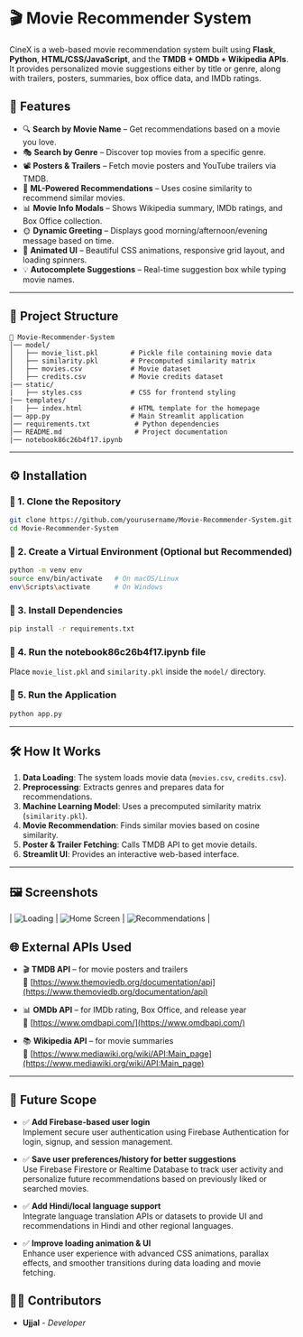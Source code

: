# 🎬 Movie Recommender System

CineX is a web-based movie recommendation system built using **Flask**, **Python**, **HTML/CSS/JavaScript**, and the **TMDB + OMDb + Wikipedia APIs**. It provides personalized movie suggestions either by title or genre, along with trailers, posters, summaries, box office data, and IMDb ratings.

## 🚀 Features

- 🔍 **Search by Movie Name** – Get recommendations based on a movie you love.
- 🎭 **Search by Genre** – Discover top movies from a specific genre.
- 📽️ **Posters & Trailers** – Fetch movie posters and YouTube trailers via TMDB.
- 🧠 **ML-Powered Recommendations** – Uses cosine similarity to recommend similar movies.
- 📊 **Movie Info Modals** – Shows Wikipedia summary, IMDb ratings, and Box Office collection.
- 🌞 **Dynamic Greeting** – Displays good morning/afternoon/evening message based on time.
- 🎨 **Animated UI** – Beautiful CSS animations, responsive grid layout, and loading spinners.
- 💡 **Autocomplete Suggestions** – Real-time suggestion box while typing movie names.

---

## 📂 Project Structure

```
📁 Movie-Recommender-System
│── model/
│   ├── movie_list.pkl        # Pickle file containing movie data
│   ├── similarity.pkl        # Precomputed similarity matrix
│   ├── movies.csv            # Movie dataset
│   ├── credits.csv           # Movie credits dataset
|── static/
|   ├── styles.css            # CSS for frontend styling
|── templates/
|   ├── index.html            # HTML template for the homepage
│── app.py                    # Main Streamlit application
│── requirements.txt           # Python dependencies
│── README.md                  # Project documentation
|── notebook86c26b4f17.ipynb
```

---

## ⚙️ Installation

### 🔹 1. Clone the Repository

```bash
git clone https://github.com/yourusername/Movie-Recommender-System.git
cd Movie-Recommender-System
```

### 🔹 2. Create a Virtual Environment (Optional but Recommended)

```bash
python -m venv env
source env/bin/activate   # On macOS/Linux
env\Scripts\activate      # On Windows
```

### 🔹 3. Install Dependencies

```bash
pip install -r requirements.txt
```

### 🔹 4. Run the notebook86c26b4f17.ipynb file

Place `movie_list.pkl` and `similarity.pkl` inside the `model/` directory.

### 🔹 5. Run the Application

```bash
python app.py
```

---

## 🛠️ How It Works

1. **Data Loading**: The system loads movie data (`movies.csv`, `credits.csv`).
2. **Preprocessing**: Extracts genres and prepares data for recommendations.
3. **Machine Learning Model**: Uses a precomputed similarity matrix (`similarity.pkl`).
4. **Movie Recommendation**: Finds similar movies based on cosine similarity.
5. **Poster & Trailer Fetching**: Calls TMDB API to get movie details.
6. **Streamlit UI**: Provides an interactive web-based interface.

---

## 🖼️ Screenshots


| ![Loading](1.png) | ![Home Screen](2.png) | ![Recommendations](3.png) |


## 🌐 External APIs Used

- 🎬 **TMDB API** – for movie posters and trailers  
  🔗 [https://www.themoviedb.org/documentation/api](https://www.themoviedb.org/documentation/api)

- 📊 **OMDb API** – for IMDb rating, Box Office, and release year  
  🔗 [https://www.omdbapi.com/](https://www.omdbapi.com/)

- 📚 **Wikipedia API** – for movie summaries  
  🔗 [https://www.mediawiki.org/wiki/API:Main_page](https://www.mediawiki.org/wiki/API:Main_page)

---
## 🔮 Future Scope

- ✅ **Add Firebase-based user login**  
  Implement secure user authentication using Firebase Authentication for login, signup, and session management.

- ✅ **Save user preferences/history for better suggestions**  
  Use Firebase Firestore or Realtime Database to track user activity and personalize future recommendations based on previously liked or searched movies.

- ✅ **Add Hindi/local language support**  
  Integrate language translation APIs or datasets to provide UI and recommendations in Hindi and other regional languages.

- ✅ **Improve loading animation & UI**  
  Enhance user experience with advanced CSS animations, parallax effects, and smoother transitions during data loading and movie fetching.


## 👨‍💻 Contributors

- **Ujjal** - *Developer*
